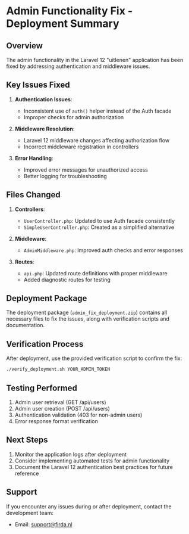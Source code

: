 # Admin Functionality Fix - Deployment Summary

## Overview
The admin functionality in the Laravel 12 "uitlenen" application has been fixed by addressing authentication and middleware issues.

## Key Issues Fixed
1. **Authentication Issues**: 
   - Inconsistent use of `auth()` helper instead of the Auth facade
   - Improper checks for admin authorization

2. **Middleware Resolution**: 
   - Laravel 12 middleware changes affecting authorization flow
   - Incorrect middleware registration in controllers

3. **Error Handling**: 
   - Improved error messages for unauthorized access
   - Better logging for troubleshooting

## Files Changed
1. **Controllers**:
   - `UserController.php`: Updated to use Auth facade consistently
   - `SimpleUserController.php`: Created as a simplified alternative

2. **Middleware**:
   - `AdminMiddleware.php`: Improved auth checks and error responses

3. **Routes**:
   - `api.php`: Updated route definitions with proper middleware
   - Added diagnostic routes for testing

## Deployment Package
The deployment package (`admin_fix_deployment.zip`) contains all necessary files to fix the issues, along with verification scripts and documentation.

## Verification Process
After deployment, use the provided verification script to confirm the fix:
```bash
./verify_deployment.sh YOUR_ADMIN_TOKEN
```

## Testing Performed
1. Admin user retrieval (GET /api/users)
2. Admin user creation (POST /api/users)
3. Authentication validation (403 for non-admin users)
4. Error response format verification

## Next Steps
1. Monitor the application logs after deployment
2. Consider implementing automated tests for admin functionality
3. Document the Laravel 12 authentication best practices for future reference

## Support
If you encounter any issues during or after deployment, contact the development team:
- Email: support@firda.nl
